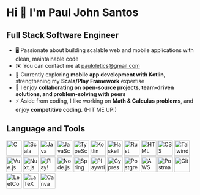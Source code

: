 <h1 align="left">Hi 👋 I'm Paul John Santos</h1>

Full Stack Software Engineer
----------------------------

*   🖥️  Passionate about building scalable web and mobile applications with clean, maintainable code
*   ✉️  You can contact me at [pauloletics@gmail.com](mailto:pauloletics@gmail.com)  
*   🧠  Currently exploring **mobile app development with Kotlin**, strengthening my **Scala/Play Framework** expertise
*   🤝  I enjoy **collaborating on open-source projects, team-driven solutions, and problem-solving with peers**  
*   ⚡  Aside from coding, I like working on **Math & Calculus problems**, and enjoy **competitive coding**. (HIT ME UP!)

<h2 align="left">Language and Tools</h2>

<p align="left">
    <img src="https://cdn.jsdelivr.net/gh/devicons/devicon@latest/icons/c/c-original.svg" height="40" alt="C" title="C"/>
    <img src="https://cdn.jsdelivr.net/gh/devicons/devicon/icons/scala/scala-original.svg" height="40" alt="Scala" title="Scala"/>
    <img src="https://cdn.jsdelivr.net/gh/devicons/devicon@latest/icons/java/java-original.svg" height="40" alt="Java" title="Java"/>
    <img src="https://cdn.jsdelivr.net/gh/devicons/devicon/icons/javascript/javascript-original.svg" height="40" alt="JavaScript" title="JavaScript"/>
    <img src="https://cdn.jsdelivr.net/gh/devicons/devicon/icons/typescript/typescript-original.svg" height="40" alt="TypeScript" title="TypeScript"/>
    <img src="https://cdn.jsdelivr.net/gh/devicons/devicon/icons/kotlin/kotlin-original.svg" height="40" alt="Kotlin" title="Kotlin"/>
    <img src="https://cdn.jsdelivr.net/gh/devicons/devicon@latest/icons/haskell/haskell-original.svg" height="40" alt="Haskell" title="Haskell"/>
    <img src="https://cdn.jsdelivr.net/gh/devicons/devicon@latest/icons/rust/rust-original.svg" height="40" alt="Rust" title="Rust"/>
    <img src="https://cdn.jsdelivr.net/gh/devicons/devicon@latest/icons/html5/html5-original.svg" height="40" alt="HTML" title="HTML"/>
    <img src="https://cdn.jsdelivr.net/gh/devicons/devicon@latest/icons/css3/css3-original.svg" height="40" alt="CSS" title="CSS"/>
    <img src="https://cdn.jsdelivr.net/gh/devicons/devicon@latest/icons/tailwindcss/tailwindcss-original.svg" height="40" alt="Tailwind" title="Tailwind"/>
    <img src="https://cdn.jsdelivr.net/gh/devicons/devicon/icons/vuejs/vuejs-original.svg" height="40" alt="Vue.js" title="Vue.js"/>
    <img src="https://cdn.jsdelivr.net/gh/devicons/devicon@latest/icons/nuxt/nuxt-original.svg" height="40" alt="Nuxt.js" title="Nuxt.js"/>
    <img src="https://avatars.githubusercontent.com/u/319107?s=48&v=4" height="40" alt="Play!" title="Play!"/>
    <img src="https://cdn.jsdelivr.net/gh/devicons/devicon/icons/nodejs/nodejs-original.svg" height="40" alt="Node.js" title="Node.js"/>
    <img src="https://cdn.jsdelivr.net/gh/devicons/devicon@latest/icons/spring/spring-original.svg" height="40" alt="Spring" title="Spring"/>
    <img src="https://cdn.jsdelivr.net/gh/devicons/devicon@latest/icons/playwright/playwright-original.svg" height="40" alt="Playwright" title="Playwright"/>
    <img src="https://cdn.jsdelivr.net/gh/devicons/devicon@latest/icons/cypressio/cypressio-original.svg" height="40" alt="Cypress" title="Cypress"/>
    <img src="https://cdn.jsdelivr.net/gh/devicons/devicon/icons/postgresql/postgresql-original.svg" height="40" alt="PostgreSQL" title="PostgreSQL"/>
    <img src="https://cdn.jsdelivr.net/gh/devicons/devicon@latest/icons/amazonwebservices/amazonwebservices-original-wordmark.svg" height="40" alt="AWS" title="AWS"/>
    <img src="https://cdn.jsdelivr.net/gh/devicons/devicon@latest/icons/postman/postman-original.svg" height="40" alt="Postman" title="Postman"/>
    <img src="https://cdn.jsdelivr.net/gh/devicons/devicon/icons/git/git-original.svg" height="40" alt="Git" title="Git"/>
    <img src="https://cdn.jsdelivr.net/gh/devicons/devicon@latest/icons/leetcode/leetcode-plain.svg" height="40" alt="LeetCode" title="LeetCode"/>
    <img src="https://cdn.jsdelivr.net/gh/devicons/devicon@latest/icons/latex/latex-original.svg" height="40" alt="LaTeX" title="LaTeX"/>
    <img src="https://cdn.jsdelivr.net/gh/devicons/devicon@latest/icons/canva/canva-original.svg" height="40" alt="Canva" title="Canva"/>
</p>
